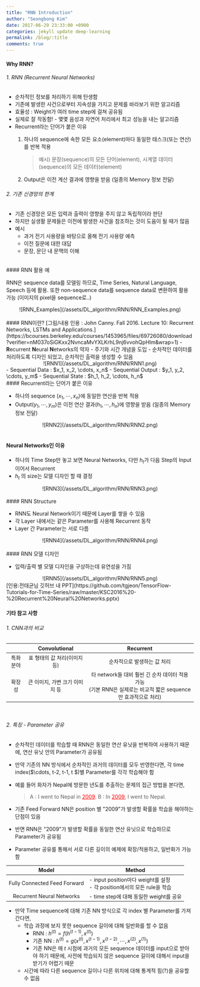 ```yaml
---
title: "RNN Introduction"
author: "Seongbong Kim"
date: 2017-06-29 23:33:00 +0900
categories: jekyll update deep-learning
permalink: /blog/:title
comments: true
---
```


#### Why RNN?

###### 1. RNN (Recurrent Neural Networks)

-   순차적인 정보를 처리하기 위해 탄생함
-   기존에 발생한 사건으로부터 지속성을 가지고 문제를 바라보기 위한 알고리즘
-   효율성 : Weight가 여러 time step에 걸쳐 공유됨
-   실제로 잘 작동함!  -  몇몇 음성과 자연어 처리에서 최고 성능을 내는 알고리즘
-   Recurrent라는 단어가 붙은 이유
    1.   하나의 sequence에 속한 모든 요소(element)마다 동일한 태스크(또는 연산)를 반복 적용
          <br>
          >예시) 문장(sequence)의 모든 단어(element), 시계열 데이터(sequence)의 모든 데이터(element)

    2.   Output은 이전 계산 결과에 영향을 받음 (일종의 Memory 정보 전달)


###### 2. 기존 신경망의 한계

-   기존 신경망은 모든 입력과 출력이 영향을 주지 않고 독립적이라 판단
-   하지만 실생활 문제들은 이전에 발생한 사건을 참조하는 것이 도움이 될 때가 많음
-   예시
    -   과거 전기 사용량을 바탕으로 올해 전기 사용량 예측
    -   이전 질문에 대한 대답
    -   문장, 문단 내 문맥의 이해

<br>
#### RNN 활용 예

RNN은 sequence data를 모델링 하므로, Time Series, Natural Language, Speech 등에 활용.
또한 non-sequence data를 sequence data로 변환하여 활용 가능 (이미지의 pixel을 sequence로..)

<center>![RNN_Examples](/assets/DL_algorithm/RNN/RNN_Examples.png)</center>

<br>
#### RNN이란?
[그림/내용 인용 : John Canny. Fall 2016. Lecture 10: Recurrent Networks, LSTMs and Applications.](https://bcourses.berkeley.edu/courses/1453965/files/69726080/download?verifier=nM037oSiGKxx2NvncaMvYXLKrhL9nj6vvohQpHIm&wrap=1)
-   <b>R</b>ecurrent <b>N</b>eural <b>N</b>etworks의 약자
-   주기와 시간 개념을 도입
-   순차적인 데이터를 처리하도록 디자인 되었고, 순차적인 출력을 생성할 수 있음

<center>![RNN1](/assets/DL_algorithm/RNN/RNN1.png)</center>
-   Sequential Data : $x_1, x_2, \cdots, x_n$
-   Sequential Output : $y_1, y_2, \cdots, y_m$
-   Sequential State : $h_1, h_2, \cdots, h_n$

<br>
#### Recurrent라는 단어가 붙은 이유

-   하나의 sequence ($x_1, \cdots, x_n$)에 동일한 연산을 반복 적용
-   Output($y_1, \cdots, y_m$)은 이전 연산 결과($h_1, \cdots, h_n$)에 영향을 받음 (일종의 Memory 정보 전달)

<center>![RNN2](/assets/DL_algorithm/RNN/RNN2.png)</center>

<br>

#### Neural Networks인 이유

-   하나의 Time Step만 놓고 보면 Neural Networks, 다만 $h_t$가 다음 Step의 Input이어서 Recurrent
-   $h_t$ 의 size는 모델 디자인 할 때 결정

<center>![RNN3](/assets/DL_algorithm/RNN/RNN3.png)</center>


<br>
#### RNN Structure

-   RNN도 Neural Network이기 때문에 Layer를 쌓을 수 있음
-   각 Layer 내에서는 같은 Parameter를 사용해 Recurrent 동작
-   Layer 간 Parameter는 서로 다름

<center>![RNN4](/assets/DL_algorithm/RNN/RNN4.png)</center>

<br>
#### RNN 모델 디자인

-   입력/출력 별 모델 디자인을 구상하는데 유연성을 가짐

<center>![RNN5](/assets/DL_algorithm/RNN/RNN5.png)</center>
[인용:전태균님 깃허브 내 PPT](https://github.com/tgjeon/TensorFlow-Tutorials-for-Time-Series/raw/master/KSC2016%20-%20Recurrent%20Neural%20Networks.pptx)


#### 기타 참고 사항
###### 1. CNN과의 비교


  |               | Convolutional | Recurrent |
  |:------------: | :-----------:  | :-----------: |
  | 특화분야 | 표 형태의 값 처리(이미지 등) | 순차적으로 발생하는 값 처리 |
  | 확장성       | 큰 이미지, 가변 크기 이미지 등 | 타 network들 대비 훨씬 긴 순차 데이터 적용 가능<br>(기본 RNN은 실제로는 비교적 짧은 sequence만 효과적으로 처리) |


<br>

###### 2. 특징 - Parameter 공유

-   순차적인 데이터를 학습할 때 RNN은 동일한 연산 유닛을 반복하여 사용하기 때문에, 연산 유닛 안의 Parameter가 공유됨
-   만약 기존의 NN 방식에서 순차적인 과거의 데이터를 모두 반영한다면, 각 time index($\cdots, t-2, t-1, t $)별 Parameter를 각각 학습해야 함

-   예를 들어 화자가 Nepal에 방문한 년도를 추출하는 문제의 접근 방법을 본다면,
      > A : I went to Nepal in <font color="red"><u>2009</u></font>.
      > B : In <font color="red"><u>2009</u></font>, I went to Nepal.

-   기존 Feed Forward NN은 position 별 "2009"가 발생할 확률을 학습을 해야하는 단점이 있음
-   반면 RNN은 "2009"가 발생할 확률을 동일한 연산 유닛으로 학습하므로 Parameter가 공유됨
-   Parameter 공유를 통해서 서로 다른 길이의 예제에 확장/적용하고, 일반화가 가능함


|Model|<center>Method</center>|
|:------: | ------ |
|Fully Connected Feed Forward|- input position마다 weight를 설정<br> - 각 position에서의 모든 rule을 학습|
| Recurrent Neural Networks | - time step에 대해 동일한 weight를 공유|


-   만약 Time sequence에 대해 기존 NN 방식으로 각 index 별 Parameter를 가져간다면,
    -   학습 과정에 보지 못한 sequence 길이에 대해 일반화를 할 수 없음
        -   RNN : $h^{(t)} = f(h^{(t-1)},x^{(t)})$
        -   기존 NN : $h^{(t)} = g(x^{(t)}, x^{(t-1)}, x^{(t-2)}, \cdots, x^{(2)}, x^{(1)})$
        -   기존 NN은 매 $t$ 시점에 과거의 모든 sequence 데이터를 input으로 받아야 하기 때문에, 사전에 학습되지 않은 sequence 길이에 대해서 input을 받기가 어렵기 때문
    -   시간에 따라 다른 sequence 길이나 다른 위치에 대해 통계적 힘(?)을 공유할 수 없음

<br>
